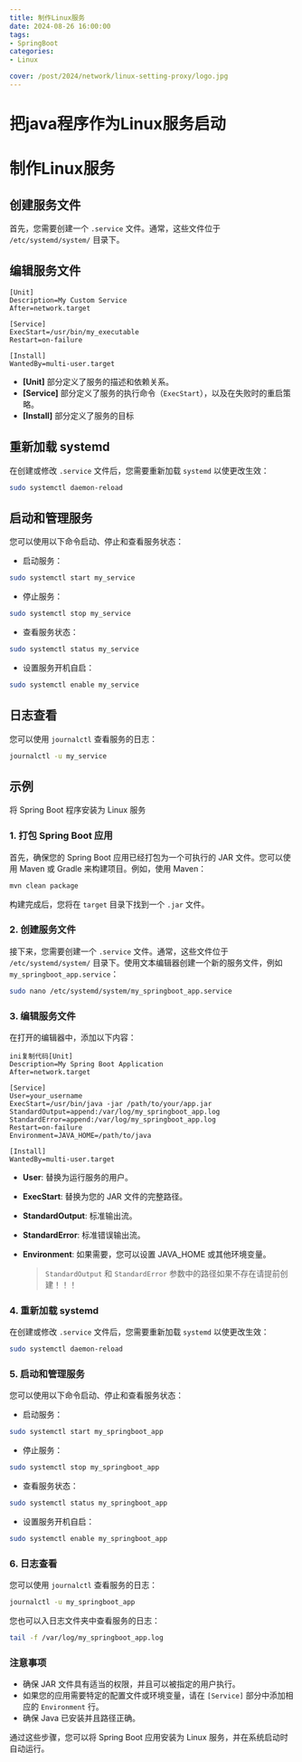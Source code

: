 ```yaml
---
title: 制作Linux服务
date: 2024-08-26 16:00:00
tags:
- SpringBoot
categories:
- Linux

cover: /post/2024/network/linux-setting-proxy/logo.jpg
---
```




# 把java程序作为Linux服务启动

# 制作Linux服务

## 创建服务文件

首先，您需要创建一个 `.service` 文件。通常，这些文件位于 `/etc/systemd/system/` 目录下。

## 编辑服务文件

```shell
[Unit]
Description=My Custom Service
After=network.target

[Service]
ExecStart=/usr/bin/my_executable
Restart=on-failure

[Install]
WantedBy=multi-user.target
```

- **[Unit]** 部分定义了服务的描述和依赖关系。
- **[Service]** 部分定义了服务的执行命令（`ExecStart`），以及在失败时的重启策略。
- **[Install]** 部分定义了服务的目标

## 重新加载 systemd

在创建或修改 `.service` 文件后，您需要重新加载 `systemd` 以使更改生效：

```bash
sudo systemctl daemon-reload
```

## 启动和管理服务

您可以使用以下命令启动、停止和查看服务状态：

- 启动服务：

```bash
sudo systemctl start my_service
```

- 停止服务：

```bash
sudo systemctl stop my_service
```

- 查看服务状态：

```bash
sudo systemctl status my_service
```

- 设置服务开机自启：

```bash
sudo systemctl enable my_service
```

## 日志查看

您可以使用 `journalctl` 查看服务的日志：

```bash
journalctl -u my_service
```

## 示例

将 Spring Boot 程序安装为 Linux 服务

### 1. 打包 Spring Boot 应用

首先，确保您的 Spring Boot 应用已经打包为一个可执行的 JAR 文件。您可以使用 Maven 或 Gradle 来构建项目。例如，使用 Maven：

```bash
mvn clean package
```

构建完成后，您将在 `target` 目录下找到一个 `.jar` 文件。

### 2. 创建服务文件

接下来，您需要创建一个 `.service` 文件。通常，这些文件位于 `/etc/systemd/system/` 目录下。使用文本编辑器创建一个新的服务文件，例如 `my_springboot_app.service`：

```bash
sudo nano /etc/systemd/system/my_springboot_app.service
```

### 3. 编辑服务文件

在打开的编辑器中，添加以下内容：

```
ini复制代码[Unit]
Description=My Spring Boot Application
After=network.target

[Service]
User=your_username
ExecStart=/usr/bin/java -jar /path/to/your/app.jar
StandardOutput=append:/var/log/my_springboot_app.log
StandardError=append:/var/log/my_springboot_app.log
Restart=on-failure
Environment=JAVA_HOME=/path/to/java

[Install]
WantedBy=multi-user.target
```

- **User**: 替换为运行服务的用户。

- **ExecStart**: 替换为您的 JAR 文件的完整路径。

- **StandardOutput**: 标准输出流。

- **StandardError**: 标准错误输出流。

- **Environment**: 如果需要，您可以设置 JAVA_HOME 或其他环境变量。

  >`StandardOutput` 和 `StandardError` 参数中的路径如果不存在请提前创建！！！

### 4. 重新加载 systemd

在创建或修改 `.service` 文件后，您需要重新加载 `systemd` 以使更改生效：

```bash
sudo systemctl daemon-reload
```

### 5. 启动和管理服务

您可以使用以下命令启动、停止和查看服务状态：

- 启动服务：

```bash
sudo systemctl start my_springboot_app
```

- 停止服务：

```bash
sudo systemctl stop my_springboot_app
```

- 查看服务状态：

```bash
sudo systemctl status my_springboot_app
```

- 设置服务开机自启：

```bash
sudo systemctl enable my_springboot_app
```

### 6. 日志查看

您可以使用 `journalctl` 查看服务的日志：

```bash
journalctl -u my_springboot_app
```

您也可以入日志文件夹中查看服务的日志：

```bash
tail -f /var/log/my_springboot_app.log
```



### 注意事项

- 确保 JAR 文件具有适当的权限，并且可以被指定的用户执行。
- 如果您的应用需要特定的配置文件或环境变量，请在 `[Service]` 部分中添加相应的 `Environment` 行。
- 确保 Java 已安装并且路径正确。

通过这些步骤，您可以将 Spring Boot 应用安装为 Linux 服务，并在系统启动时自动运行。